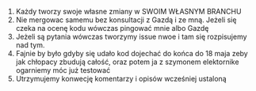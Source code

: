 1. Każdy tworzy swoje własne zmiany w SWOIM WŁASNYM BRANCHU
2. Nie mergowac samemu bez konsultacji z Gazdą i ze mną. Jeżeli się czeka na ocenę kodu wówczas pingować mnie albo Gazdę 
3. Jeżeli są pytania wówczas tworzymy issue nwoe i tam się rozpisujemy nad tym. 
4. Fajnie by było gdyby się udało kod dojechać do końca do 18 maja zeby jak chłopacy zbudują całość, oraz potem ja z szymonem elektornike ogarniemy móc już testować
5. Utrzymujemy konwecję komentarzy i opisów wcześniej ustaloną
   
